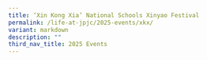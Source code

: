 ```yaml
---
title: ‘Xin Kong Xia’ National Schools Xinyao Festival
permalink: /life-at-jpjc/2025-events/xkx/
variant: markdown
description: ""
third_nav_title: 2025 Events
---
```

